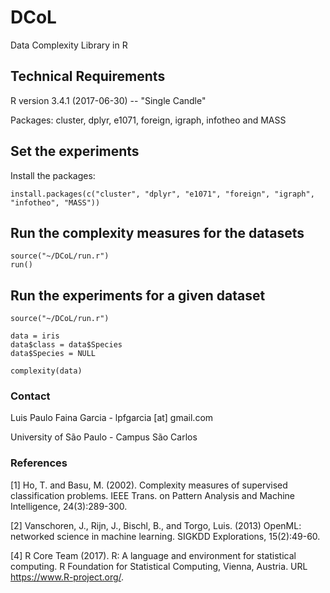 # DCoL

Data Complexity Library in R

## Technical Requirements

R version 3.4.1 (2017-06-30) -- "Single Candle"

Packages: cluster, dplyr, e1071, foreign, igraph, infotheo and MASS

## Set the experiments

Install the packages:

```
install.packages(c("cluster", "dplyr", "e1071", "foreign", "igraph", "infotheo", "MASS"))

```

## Run the complexity measures for the datasets

```
source("~/DCoL/run.r")
run()

```
## Run the experiments for a given dataset

```
source("~/DCoL/run.r")

data = iris
data$class = data$Species
data$Species = NULL

complexity(data)
```

### Contact

Luis Paulo Faina Garcia - lpfgarcia [at] gmail.com

University of São Paulo - Campus São Carlos


### References

[1] Ho, T. and Basu, M. (2002). Complexity measures of supervised classification problems. IEEE Trans. on Pattern Analysis and Machine Intelligence, 24(3):289-300.

[2] Vanschoren, J., Rijn, J., Bischl, B., and Torgo, Luis. (2013) OpenML: networked science in machine learning. SIGKDD Explorations, 15(2):49-60.

[4]   R Core Team (2017). R: A language and environment for statistical computing. R Foundation for Statistical Computing, Vienna, Austria.  URL https://www.R-project.org/.

